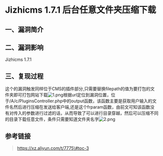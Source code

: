 Jizhicms 1.7.1 后台任意文件夹压缩下载
=====================================

一、漏洞简介
------------

二、漏洞影响
------------

Jizhicms 1.7.1

三、复现过程
------------

这个的漏洞触发同样位于CMS的插件部分,只需要替换filepath的值为要打包的文件夹即可打包网站下载![1.png](resource/Jizhicms1.7.1后台任意文件夹压缩下载/media/rId24.png)根据url定位到漏洞位置，位于/A/c/PluginsController.php中的output函数，该函数主要是获取用户输入的文件名然后进行压缩在发送给客户端,还是这个frparam函数，由前文可知该函数没有对传入的参数进行过滤的话，从而导致了可以进行目录穿越，然后可以压缩不同的目录下载任意文件，条件只需要知道文件夹名字![2.png](resource/Jizhicms1.7.1后台任意文件夹压缩下载/media/rId25.png)

参考链接
--------

> https://xz.aliyun.com/t/7775\#toc-3
